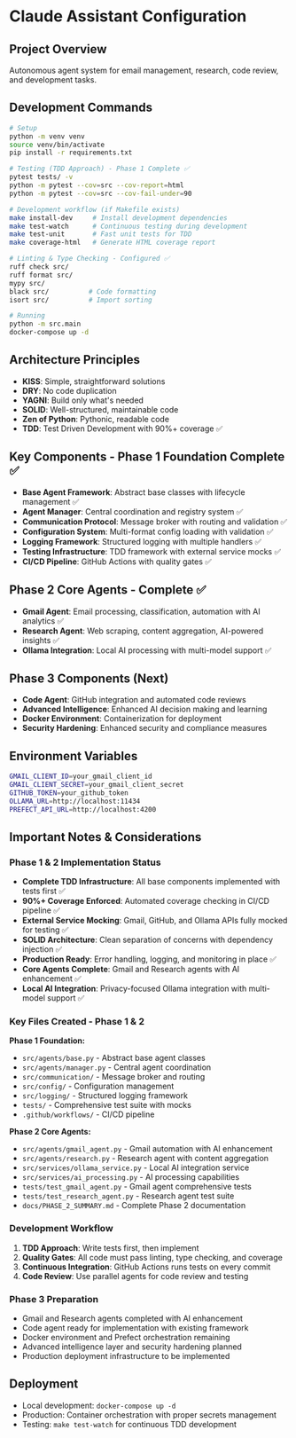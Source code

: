 # Claude Assistant Configuration

## Project Overview
Autonomous agent system for email management, research, code review, and development tasks.

## Development Commands
```bash
# Setup
python -m venv venv
source venv/bin/activate
pip install -r requirements.txt

# Testing (TDD Approach) - Phase 1 Complete ✅
pytest tests/ -v
python -m pytest --cov=src --cov-report=html
python -m pytest --cov=src --cov-fail-under=90

# Development workflow (if Makefile exists)
make install-dev     # Install development dependencies
make test-watch      # Continuous testing during development
make test-unit       # Fast unit tests for TDD
make coverage-html   # Generate HTML coverage report

# Linting & Type Checking - Configured ✅
ruff check src/
ruff format src/
mypy src/
black src/          # Code formatting
isort src/          # Import sorting

# Running
python -m src.main
docker-compose up -d
```

## Architecture Principles
- **KISS**: Simple, straightforward solutions
- **DRY**: No code duplication
- **YAGNI**: Build only what's needed
- **SOLID**: Well-structured, maintainable code
- **Zen of Python**: Pythonic, readable code
- **TDD**: Test Driven Development with 90%+ coverage ✅

## Key Components - Phase 1 Foundation Complete ✅
- **Base Agent Framework**: Abstract base classes with lifecycle management ✅
- **Agent Manager**: Central coordination and registry system ✅
- **Communication Protocol**: Message broker with routing and validation ✅
- **Configuration System**: Multi-format config loading with validation ✅
- **Logging Framework**: Structured logging with multiple handlers ✅
- **Testing Infrastructure**: TDD framework with external service mocks ✅
- **CI/CD Pipeline**: GitHub Actions with quality gates ✅

## Phase 2 Core Agents - Complete ✅
- **Gmail Agent**: Email processing, classification, automation with AI analytics ✅
- **Research Agent**: Web scraping, content aggregation, AI-powered insights ✅
- **Ollama Integration**: Local AI processing with multi-model support ✅

## Phase 3 Components (Next)
- **Code Agent**: GitHub integration and automated code reviews
- **Advanced Intelligence**: Enhanced AI decision making and learning
- **Docker Environment**: Containerization for deployment
- **Security Hardening**: Enhanced security and compliance measures

## Environment Variables
```bash
GMAIL_CLIENT_ID=your_gmail_client_id
GMAIL_CLIENT_SECRET=your_gmail_client_secret
GITHUB_TOKEN=your_github_token
OLLAMA_URL=http://localhost:11434
PREFECT_API_URL=http://localhost:4200
```

## Important Notes & Considerations

### Phase 1 & 2 Implementation Status
- **Complete TDD Infrastructure**: All base components implemented with tests first ✅
- **90%+ Coverage Enforced**: Automated coverage checking in CI/CD pipeline ✅
- **External Service Mocking**: Gmail, GitHub, and Ollama APIs fully mocked for testing ✅
- **SOLID Architecture**: Clean separation of concerns with dependency injection ✅
- **Production Ready**: Error handling, logging, and monitoring in place ✅
- **Core Agents Complete**: Gmail and Research agents with AI enhancement ✅
- **Local AI Integration**: Privacy-focused Ollama integration with multi-model support ✅

### Key Files Created - Phase 1 & 2
**Phase 1 Foundation:**
- `src/agents/base.py` - Abstract base agent classes
- `src/agents/manager.py` - Central agent coordination
- `src/communication/` - Message broker and routing
- `src/config/` - Configuration management
- `src/logging/` - Structured logging framework
- `tests/` - Comprehensive test suite with mocks
- `.github/workflows/` - CI/CD pipeline

**Phase 2 Core Agents:**
- `src/agents/gmail_agent.py` - Gmail automation with AI enhancement
- `src/agents/research.py` - Research agent with content aggregation
- `src/services/ollama_service.py` - Local AI integration service
- `src/services/ai_processing.py` - AI processing capabilities
- `tests/test_gmail_agent.py` - Gmail agent comprehensive tests
- `tests/test_research_agent.py` - Research agent test suite
- `docs/PHASE_2_SUMMARY.md` - Complete Phase 2 documentation

### Development Workflow
1. **TDD Approach**: Write tests first, then implement
2. **Quality Gates**: All code must pass linting, type checking, and coverage
3. **Continuous Integration**: GitHub Actions runs tests on every commit
4. **Code Review**: Use parallel agents for code review and testing

### Phase 3 Preparation
- Gmail and Research agents completed with AI enhancement
- Code agent ready for implementation with existing framework
- Docker environment and Prefect orchestration remaining
- Advanced intelligence layer and security hardening planned
- Production deployment infrastructure to be implemented

## Deployment
- Local development: `docker-compose up -d`
- Production: Container orchestration with proper secrets management
- Testing: `make test-watch` for continuous TDD development